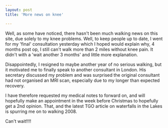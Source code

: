 ```yaml
---
layout: post
title: 'More news on knee'

---
```

Well, as some have noticed, there hasn't been much walking news on this site,
due solely to my knee problems. Well, to keep people up to date, I went for my
'final' consultation yesterday which I hoped would explain why, 4 months post
op, I still can't walk more than 2 miles without knee pain. It didn't with a
'wait another 3 months' and little more explanation.

Disappointedly, I resigned to maybe another year of no serious walking, but it
motivated me to finally speak to another consultant in London. His secretary
discussed my problem and was surprised the original consultant had not organised
an MRI scan, especially due to my longer than expected recovery.

I have therefore requested my medical notes to forward on, and will hopefully
make an appointment in the week before Christmas to hopefully get a 2nd opinion.
That, and the latest TGO article on waterfalls in the Lakes is spurring me on to
walking 2008.

Can't wait!!!!

